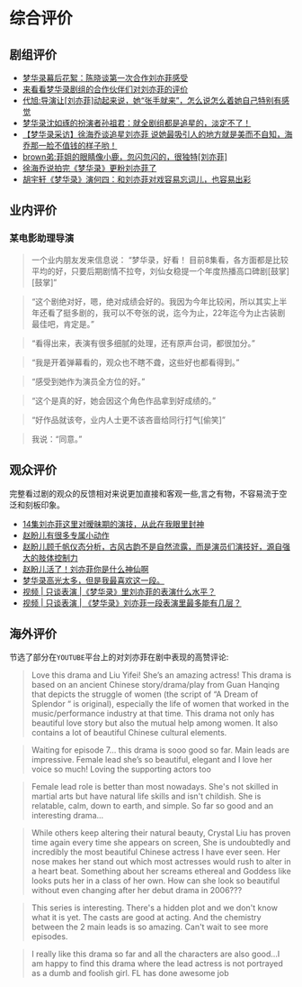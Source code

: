 # 综合评价

## 剧组评价

* [梦华录幕后花絮：陈晓谈第一次合作刘亦菲感受](https://www.bilibili.com/video/BV1tT41157Ak/?spm_id_from=333.788.recommend_more_video.1&vd_source=087d424162639011a33e46dbbd019cfd)
* [来看看梦华录剧组的合作伙伴们对刘亦菲的评价](https://www.bilibili.com/video/BV14g411C7B8/?spm_id_from=333.337.search-card.all.click&vd_source=087d424162639011a33e46dbbd019cfd)
* [代旭:导演让[刘亦菲]动起来说，她“张手就来”，怎么说怎么着她自己特别有感觉](https://www.bilibili.com/video/BV1KB4y1B7vG/?spm_id_from=333.788.recommend_more_video.14&vd_source=087d424162639011a33e46dbbd019cfd)
* [梦华录沈如琢的扮演者孙祖君：就全剧组都是追星的，淡定不了！](https://www.bilibili.com/video/BV1xa411x7kF/?spm_id_from=333.788.recommend_more_video.23&vd_source=087d424162639011a33e46dbbd019cfd)
* [【梦华录采访】徐海乔谈追星刘亦菲 说她最吸引人的地方就是美而不自知，海乔那一脸不值钱的样子哟！](https://www.bilibili.com/video/BV1TN4y1G7th/?spm_id_from=333.788.recommend_more_video.1&vd_source=087d424162639011a33e46dbbd019cfd)
* [brown弟:菲姐的眼睛像小鹿，忽闪忽闪的，很独特[刘亦菲]](https://www.bilibili.com/video/BV1CS4y177oL/?spm_id_from=333.788.recommend_more_video.-1&vd_source=087d424162639011a33e46dbbd019cfd)
* [徐海乔说拍完《梦华录》更粉刘亦菲了](https://www.bilibili.com/video/BV1gL4y1w7yD/?spm_id_from=333.788.recommend_more_video.17&vd_source=087d424162639011a33e46dbbd019cfd)
* [胡宇轩《梦华录》演何四：和刘亦菲对戏容易忘词儿，也容易出彩](https://m.bjnews.com.cn/detail/1655367764168021.html)


## 业内评价

### 某电影助理导演

> 一个业内朋友发来信息说：
> “梦华录，好看！ 目前8集看，各方面都是比较平均的好，只要后期剧情不拉夸，刘仙女稳提一个年度热播高口碑剧[鼓掌][鼓掌]”

> “这个剧绝对好，嗯，绝对成绩会好的。我因为今年比较闲，所以其实上半年还看了挺多剧的，我可以不夸张的说，迄今为止，22年迄今为止古装剧最佳吧，肯定是。”

> “看得出来，表演有很多细腻的处理，还有原声台词，都很加分。”

> “我是开着弹幕看的，观众也不瞎不聋，这些好也都看得到。”

> “感受到她作为演员全方位的好。”

> “这个是真的好，她会因这个角色作品拿到好成绩的。”

> “好作品就该夸，业内人士更不该吝啬给同行打气[偷笑]”

> 我说：“同意。”


## 观众评价

完整看过剧的观众的反馈相对来说更加直接和客观一些,言之有物，不容易流于空泛和刻板印象。

* [14集刘亦菲这里对暧昧期的演技，从此在我眼里封神 ](https://www.douban.com/group/topic/268248681/?_i=4958469Rn8heGv)
* [赵盼儿有很多专属小动作 ](https://www.douban.com/group/topic/268622747/?_i=4958101Rn8heGv)
* [赵盼儿顾千帆仪态分析，古风古韵不是自然流露，而是演员们演技好，源自强大的肢体控制力 ](https://www.douban.com/group/topic/269438382/?_i=4957853Rn8heGv,4958039Rn8heGv)
* [赵盼儿活了！刘亦菲你是什么神仙啊](https://movie.douban.com/review/14434105/)
* [梦华录高光太多，但是我最喜欢这一段。 ](https://www.douban.com/group/topic/275082973/?_i=64957047359f7e0,4959361QjT7x08&dt_platform=wechat_friends&dt_dapp=1)
* [视频 | 只谈表演 |《梦华录》里刘亦菲的表演什么水平？](https://www.bilibili.com/video/BV1Gg411X7gC/?spm_id_from=333.999.0.0)
* [视频 | 只谈表演 | 《梦华录》刘亦菲一段表演里最多能有几层？](https://www.bilibili.com/video/BV1vU4y1Q76w/?spm_id_from=333.999.0.0)



## 海外评价

节选了部分在`YOUTUBE`平台上的对刘亦菲在剧中表现的高赞评论:

> Love this drama and Liu Yifei! She’s an amazing actress! This drama is based on an ancient Chinese story/drama/play from Guan Hanqing that depicts the struggle of women (the script of “A Dream of Splendor “ is original), especially the life of women that worked in the music/performance industry at that time. This drama not only has beautiful love story but also the mutual help among women. It also contains a lot of beautiful Chinese cultural elements.


> Waiting for episode 7… this drama is sooo good so far. Main leads are impressive. Female lead she’s so beautiful, elegant and I love her voice so much! Loving the supporting actors too

> Female lead role is better than most nowadays. She's not skilled in martial arts but have natural life skills and isn't childish. She is relatable, calm, down to earth, and simple. So far so good and an interesting drama...

> While others keep altering their natural beauty, Crystal Liu has proven time again every time she appears on screen, She is undoubtedly and incredibly the most beautiful Chinese actress I have ever seen. Her nose makes her stand out which most actresses would rush to alter in a heart beat. Something about her screams ethereal and Goddess like looks puts her in a class of her own. How can she look so beautiful without even changing after her debut drama in 2006???

> This series is interesting. There's a hidden plot and we don't know what it is yet. The casts are good at acting. And the chemistry between the 2 main leads is so amazing. Can't wait to see more episodes.

> I really like this drama so far and all the characters are also good...I am happy to find this drama where the lead actress is not portrayed as a dumb and foolish girl. FL has done awesome job

